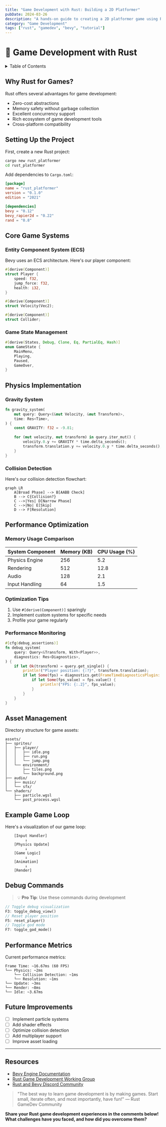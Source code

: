 ```yaml
---
title: "Game Development with Rust: Building a 2D Platformer"
pubDate: 2024-03-26
description: "A hands-on guide to creating a 2D platformer game using Rust and the Bevy engine, with code examples and performance insights."
category: "Game Development"
tags: ["rust", "gamedev", "bevy", "tutorial"]
---
```


# 🦀 Game Development with Rust

<details>
<summary>Table of Contents</summary>

1. [Why Rust for Games?](#why-rust-for-games)
2. [Setting Up the Project](#setting-up-the-project)
3. [Core Game Systems](#core-game-systems)
4. [Physics Implementation](#physics-implementation)
5. [Performance Optimization](#performance-optimization)
</details>

## Why Rust for Games?

Rust offers several advantages for game development:

* Zero-cost abstractions
* Memory safety without garbage collection
* Excellent concurrency support
* Rich ecosystem of game development tools
* Cross-platform compatibility

## Setting Up the Project

First, create a new Rust project:

```bash
cargo new rust_platformer
cd rust_platformer
```

Add dependencies to `Cargo.toml`:

```toml
[package]
name = "rust_platformer"
version = "0.1.0"
edition = "2021"

[dependencies]
bevy = "0.12"
bevy_rapier2d = "0.22"
rand = "0.8"
```

## Core Game Systems

### Entity Component System (ECS)

Bevy uses an ECS architecture. Here's our player component:

```rust
#[derive(Component)]
struct Player {
    speed: f32,
    jump_force: f32,
    health: i32,
}

#[derive(Component)]
struct Velocity(Vec2);

#[derive(Component)]
struct Collider;
```

### Game State Management

```rust
#[derive(States, Debug, Clone, Eq, PartialEq, Hash)]
enum GameState {
    MainMenu,
    Playing,
    Paused,
    GameOver,
}
```

## Physics Implementation

### Gravity System

```rust
fn gravity_system(
    mut query: Query<(&mut Velocity, &mut Transform)>,
    time: Res<Time>,
) {
    const GRAVITY: f32 = -9.81;
    
    for (mut velocity, mut transform) in query.iter_mut() {
        velocity.0.y += GRAVITY * time.delta_seconds();
        transform.translation.y += velocity.0.y * time.delta_seconds();
    }
}
```

### Collision Detection

Here's our collision detection flowchart:

```mermaid
graph LR
    A[Broad Phase] --> B[AABB Check]
    B --> C{Collision?}
    C -->|Yes| D[Narrow Phase]
    C -->|No| E[Skip]
    D --> F[Resolution]
```

## Performance Optimization

### Memory Usage Comparison

| System Component | Memory (KB) | CPU Usage (%) |
|-----------------|-------------|---------------|
| Physics Engine  | 256         | 5.2           |
| Rendering      | 512         | 12.8          |
| Audio          | 128         | 2.1           |
| Input Handling | 64          | 1.5           |

### Optimization Tips

1. Use `#[derive(Component)]` sparingly
2. Implement custom systems for specific needs
3. Profile your game regularly

### Performance Monitoring

```rust
#[cfg(debug_assertions)]
fn debug_system(
    query: Query<&Transform, With<Player>>,
    diagnostics: Res<Diagnostics>,
) {
    if let Ok(transform) = query.get_single() {
        println!("Player position: {:?}", transform.translation);
        if let Some(fps) = diagnostics.get(FrameTimeDiagnosticsPlugin::FPS) {
            if let Some(fps_value) = fps.value() {
                println!("FPS: {:.2}", fps_value);
            }
        }
    }
}
```

## Asset Management

Directory structure for game assets:

```
assets/
├── sprites/
│   ├── player/
│   │   ├── idle.png
│   │   ├── run.png
│   │   └── jump.png
│   └── environment/
│       ├── tiles.png
│       └── background.png
├── audio/
│   ├── music/
│   └── sfx/
└── shaders/
    ├── particle.wgsl
    └── post_process.wgsl
```

## Example Game Loop

Here's a visualization of our game loop:

```ascii
    [Input Handler]
         ↓
    [Physics Update]
         ↓
    [Game Logic]
         ↓
    [Animation]
         ↓
    [Render]
```

## Debug Commands

> 💡 **Pro Tip**: Use these commands during development

```rust
// Toggle debug visualization
F3: toggle_debug_view()
// Reset player position
F5: reset_player()
// Toggle god mode
F7: toggle_god_mode()
```

## Performance Metrics

Current performance metrics:

```
Frame Time: ~16.67ms (60 FPS)
└── Physics: ~2ms
    └── Collision Detection: ~1ms
    └── Resolution: ~1ms
└── Update: ~3ms
└── Render: ~8ms
└── Idle: ~3.67ms
```

## Future Improvements

- [ ] Implement particle systems
- [ ] Add shader effects
- [ ] Optimize collision detection
- [ ] Add multiplayer support
- [ ] Improve asset loading

***

## Resources

* [Bevy Engine Documentation](https://bevyengine.org/learn/book/introduction)
* [Rust Game Development Working Group](https://gamedev.rs/)
* [Rust and Bevy Discord Community](https://discord.gg/bevy)

> "The best way to learn game development is by making games. Start small, iterate often, and most importantly, have fun!" — Rust GameDev Community

**Share your Rust game development experiences in the comments below! What challenges have you faced, and how did you overcome them?** 